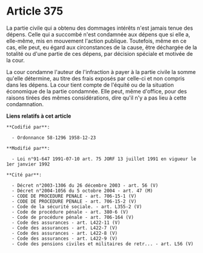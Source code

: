 # Article 375

La partie civile qui a obtenu des dommages intérêts n'est jamais tenue des dépens. Celle qui a succombé n'est condamnée aux
dépens que si elle a, elle-même, mis en mouvement l'action publique. Toutefois, même en ce cas, elle peut, eu égard aux
circonstances de la cause, être déchargée de la totalité ou d'une partie de ces dépens, par décision spéciale et motivée de
la cour.

La cour condamne l'auteur de l'infraction à payer à la partie civile la somme qu'elle détermine, au titre des frais exposés
par celle-ci et non compris dans les dépens. La cour tient compte de l'équité ou de la situation économique de la partie
condamnée. Elle peut, même d'office, pour des raisons tirées des mêmes considérations, dire qu'il n'y a pas lieu à cette
condamnation.

**Liens relatifs à cet article**

	**Codifié par**:

	  - Ordonnance 58-1296 1958-12-23

	**Modifié par**:

	  - Loi n°91-647 1991-07-10 art. 75 JORF 13 juillet 1991 en vigueur le 1er janvier 1992

	**Cité par**:

	  - Décret n°2003-1306 du 26 décembre 2003 - art. 56 (V)
	  - Décret n°2004-1056 du 5 octobre 2004 - art. 47 (M)
	  - CODE DE PROCEDURE PENALE - art. 706-15-1 (V)
	  - CODE DE PROCEDURE PENALE - art. 706-15-2 (V)
	  - Code de la sécurité sociale. - art. L355-2 (V)
	  - Code de procédure pénale - art. 380-6 (V)
	  - Code de procédure pénale - art. 706-164 (V)
	  - Code des assurances - art. L422-11 (V)
	  - Code des assurances - art. L422-7 (V)
	  - Code des assurances - art. L422-8 (V)
	  - Code des assurances - art. L422-9 (V)
	  - Code des pensions civiles et militaires de retr... - art. L56 (V)
